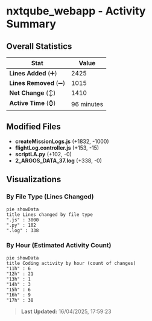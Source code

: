 # nxtqube_webapp - Activity Summary 

## Overall Statistics

| Stat                   | Value                                                             |
| ---------------------- | ----------------------------------------------------------------- |
| **Lines Added** (➕)   | 2425                                          |
| **Lines Removed** (➖) | 1015                                        |
| **Net Change** (↕)    | 1410                |
| **Active Time** (⌚)   | 96 minutes |


## Modified Files
- **createMissionLogs.js** (+1832, -1000)
- **flightLog.controller.js** (+153, -15)
- **scriptLA.py** (+102, -0)
- **2_ARGOS_DATA_37.log** (+338, -0)

## Visualizations

### By File Type (Lines Changed)

```mermaid
pie showData
title Lines changed by file type
".js" : 3000
".py" : 102
".log" : 338
```

### By Hour (Estimated Activity Count)

```mermaid
pie showData
title Coding activity by hour (count of changes)
"11h" : 6
"12h" : 21
"13h" : 1
"14h" : 3
"15h" : 6
"16h" : 9
"17h" : 38
```


> **Last Updated:** 16/04/2025, 17:59:23